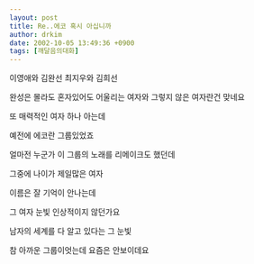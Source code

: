 ```yaml
---
layout: post
title: Re..에코 혹시 아십니까
author: drkim
date: 2002-10-05 13:49:36 +0900
tags: [깨달음의대화]
---
```

이영애와 김완선 최지우와 김희선
  
완성은 몰라도 혼자있어도 어울리는 여자와 그렇지 않은 여자란건 맞네요
  

  
또 매력적인 여자 하나 아는데
  
예전에 에코란 그룹있었죠
  
얼마전 누군가 이 그룹의 노래를 리메이크도 했던데
  
그중에 나이가 제일많은 여자
  
이름은 잘 기억이 안나는데
  
그 여자 눈빛 인상적이지 않던가요
  
남자의 세계를 다 알고 있다는 그 눈빛
  

  
참 아까운 그룹이엇는데 요즘은 안보이데요